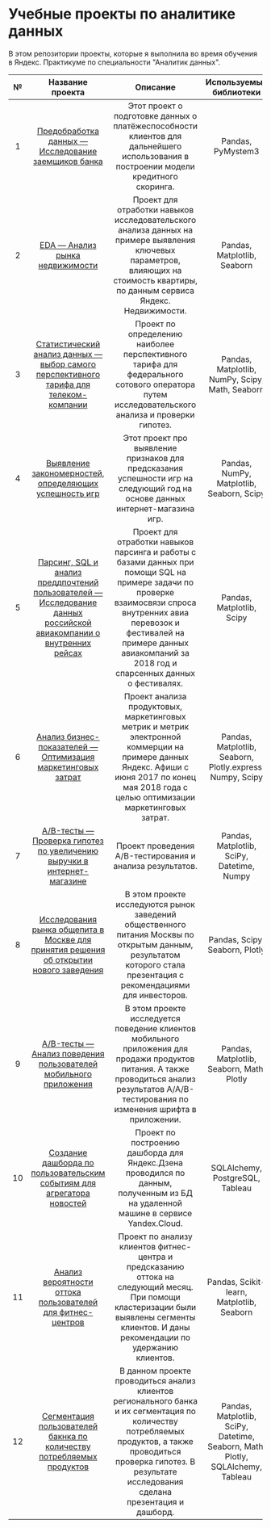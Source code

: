 # Учебные проекты по аналитике данных
В этом репозитории проекты, которые я выполнила во время обучения в Яндекс. Практикуме по специальности "Аналитик данных".

| № | Название проекта | Описание| Используемые библиотеки |
| :-:| :--------------: | :-------------------------: | :----------------------: | 
|1 | [Предобработка данных — Исследование заемщиков банка](https://github.com/Meadaria/studying_projects/tree/main/1_creditworthy_borrowers) | Этот проект о подготовке данных о платёжеспособности клиентов для дальнейшего использования в построении модели кредитного скоринга. | Pandas, PyMystem3 | 
|2 | [EDA — Анализ рынка недвижимости](https://github.com/Meadaria/studying_projects/tree/main/2_flats_sale) | Проект для отработки навыков исследовательского анализа данных на примере выявления ключевых параметров, влияющих на стоимость квартиры, по данным сервиса Яндекс. Недвижимости.| Pandas, Matplotlib, Seaborn |
|3 | [Статистический анализ данных — выбор самого перспективного тарифа для телеком-компании](https://github.com/Meadaria/studying_projects/tree/main/3_telcom)| Проект по определению наиболее перспективного тарифа для федерального сотового оператора путем исследовательского анализа и проверки гипотез.| Pandas, Matplotlib, NumPy, Scipy, Math, Seaborn |
|4 | [Выявление закономерностей, определяющих успешность игр](https://github.com/Meadaria/studying_projects/tree/main/4_best_game)| Этот проект про выявление признаков для предсказания успешности игр на следующий год на основе данных интернет-магазина игр.| Pandas, NumPy, Matplotlib, Seaborn, Scipy |
|5 | [Парсинг, SQL и анализ преддпочтений пользователей — Исследование данных российской авиакомпании о внутренних рейсах](https://github.com/Meadaria/studying_projects/tree/main/5_demand_air) | Проект для отработки навыков парсинга и работы с базами данных при помощи SQL на примере задачи по проверке взаимосвязи спроса внутренних авиа перевозок и фестивалей на примере данных авиакомпаний за 2018 год и спарсенных данных о фестивалях.  | Pandas, Matplotlib, Scipy | 
|6 | [Анализ бизнес-показателей — Оптимизация маркетинговых затрат](https://github.com/Meadaria/studying_projects/tree/main/6_ya_afisha) | Проект анализа продуктовых, маркетинговых метрик и метрик электронной коммерции на примере данных Яндекс. Афиши с июня 2017 по конец мая 2018 года с целью оптимизации маркетинговых затрат. | Pandas, Matplotlib, Seaborn, Plotly.express, Numpy, Scipy| 
|7 | [A/B-тесты — Проверка гипотез по увеличению выручки в интернет-магазине](https://github.com/Meadaria/studying_projects/tree/main/7_%20a_b_testing)| Проект проведения A/B-тестирования и анализа результатов. | Pandas, Matplotlib, SciPy, Datetime, Numpy |
|8 | [Исследования рынка общепита в Москве для принятия решения об открытии нового заведения](https://github.com/Meadaria/studying_projects/tree/main/8_rest_market)| В этом проекте исследуются рынок заведений общественного питания Москвы по открытым данным, результатом которого стала презентация с рекомендациями для инвесторов.| Pandas, Scipy,  Seaborn, Plotly |
|9 | [A/B-тесты — Анализ поведения пользователей мобильного приложения](https://github.com/Meadaria/studying_projects/blob/main/9_mobil_a_b/README.md)| В этом проекте исследуется поведение клиентов мобильного приложения для продажи продуктов питания. А также проводиться анализ результатов A/A/B-тестирования по изменения шрифта в приложении. | Pandas, Matplotlib, Seaborn, Math, Plotly|
|10|  [Создание дашборда по пользовательским событиям для агрегатора новостей](https://github.com/Meadaria/studying_projects/tree/main/10_yandex_dashboard) | Проект по построению  дашборда для Яндекс.Дзена проводился по данным, полученным из БД на удаленной машине в сервисе Yandex.Cloud. | SQLAlchemy, PostgreSQL, Tableau |
|11| [Анализ вероятности оттока пользователей для фитнес-центров](https://github.com/Meadaria/studying_projects/tree/main/11_prediction) | Проект по анализу клиентов фитнес-центра и предсказанию оттока на следующий месяц. При помощи кластеризации были выявлены сегменты клиентов. И даны рекомендации по удержанию клиентов.  | Pandas, Scikit-learn, Matplotlib, Seaborn |
|12| [Сегментация пользователей бакнка по количеству потребляемых продуктов](https://github.com/Meadaria/studying_projects/tree/main/12_bank)| В данном проекте проводиться анализ клиентов регионального банка и их сегментация по количеству потребляемых продуктов, а также проводиться проверка гипотез. В результате исследования сделана презентация и дашборд. |Pandas, Matplotlib, SciPy, Datetime, Seaborn, Math, Plotly, SQLAlchemy, Tableau|
